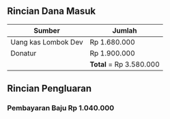 ## Rincian Dana Masuk
| Sumber                | Jumlah        |
|-----------------------|---------------|
| Uang kas Lombok Dev   | Rp 1.680.000  |
| Donatur               | Rp 1.900.000  |
|                       | **Total** = Rp 3.580.000 |

## Rincian Pengluaran

### Pembayaran Baju Rp 1.040.000
